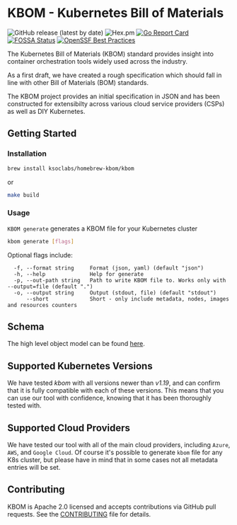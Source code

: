 # KBOM - Kubernetes Bill of Materials

![GitHub release (latest by date)](https://img.shields.io/github/v/release/ksoclabs/kbom)
![Hex.pm](https://img.shields.io/hexpm/l/apa)
[![Go Report Card](https://goreportcard.com/badge/github.com/ksoclabs/kbom)](https://goreportcard.com/report/github.com/ksoclabs/kbom)
[![FOSSA Status](https://app.fossa.com/api/projects/custom%2B37386%2Fgithub.com%2Fksoclabs%2Fkbom.svg?type=shield)](https://app.fossa.com/projects/custom%2B37386%2Fgithub.com%2Fksoclabs%2Fkbom?ref=badge_shield)
[![OpenSSF Best Practices](https://bestpractices.coreinfrastructure.org/projects/7273/badge)](https://bestpractices.coreinfrastructure.org/projects/7273)

The Kubernetes Bill of Materials (KBOM) standard provides insight into container orchestration tools widely used across the industry.

As a first draft, we have created a rough specification which should fall in line with other Bill of Materials (BOM) standards.

The KBOM project provides an initial specification in JSON and has been constructed for extensibilty across various cloud service providers (CSPs) as well as DIY Kubernetes.

## Getting Started

### Installation

```sh
brew install ksoclabs/homebrew-kbom/kbom
```

or

```sh
make build
```

### Usage

`KBOM generate` generates a KBOM file for your Kubernetes cluster

```sh
kbom generate [flags]
```

Optional flags include:

```plain
  -f, --format string     Format (json, yaml) (default "json")
  -h, --help              Help for generate
  -p, --out-path string   Path to write KBOM file to. Works only with --output=file (default ".")
  -o, --output string     Output (stdout, file) (default "stdout")
      --short             Short - only include metadata, nodes, images and resources counters
```

## Schema

The high level object model can be found [here](docs/schema.md).

## Supported Kubernetes Versions

We have tested *kbom* with all versions newer than *v1.19*, and can confirm that it is fully compatible with each of these versions. This means that you can use our tool with confidence, knowing that it has been thoroughly tested with.

## Supported Cloud Providers

We have tested our tool with all of the main cloud providers, including `Azure`, `AWS`, and `Google Cloud`. Of course it's possible to generate `kbom` file for any K8s cluster, but please have in mind that in some cases not all metadata entries will be set.

## Contributing

KBOM is Apache 2.0 licensed and accepts contributions via GitHub pull requests. See the [CONTRIBUTING](CONTRIBUTING.md) file for details.

